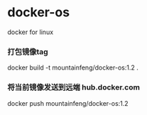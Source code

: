 # docker-os
docker for linux



### 打包镜像tag
docker build -t mountainfeng/docker-os:1.2 .


### 将当前镜像发送到远端 hub.docker.com
docker push mountainfeng/docker-os:1.2
